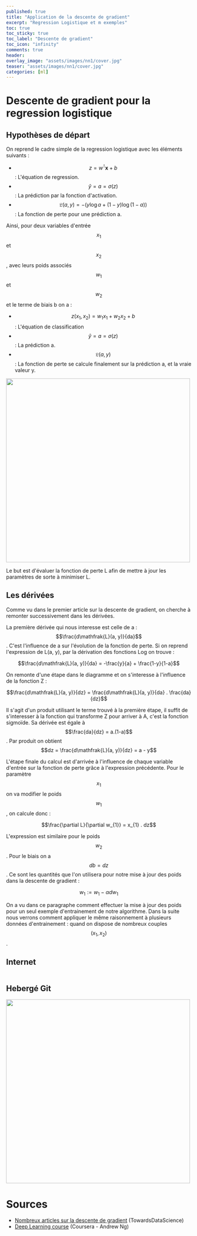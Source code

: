 ```yaml
---
published: true
title: "Application de la descente de gradient"
excerpt: "Regression Logistique et m exemples"
toc: true
toc_sticky: true
toc_label: "Descente de gradient"
toc_icon: "infinity"
comments: true
header:
overlay_image: "assets/images/nn1/cover.jpg"
teaser: "assets/images/nn1/cover.jpg"
categories: [ml]
---
```

<script type="text/javascript" async
src="https://cdn.mathjax.org/mathjax/latest/MathJax.js?config=TeX-MML-AM_CHTML">
</script>
# Descente de gradient pour la regression logistique

## Hypothèses de départ

On reprend le cadre simple de la regression logistique avec les éléments suivants :
- $$z = w^\intercal \mathbf{x} + b$$ : L'équation de regression.
- $$ \hat y = a = \sigma(z)$$ : La prédiction par la fonction d'activation.
- $$\mathfrak{L}(a, y) = -(y\log a+(1-y)\log(1-a))$$ : La fonction de perte pour une prédiction a.

Ainsi, pour deux variables d'entrée $$x_{1}$$ et $$x_{2}$$, avec leurs poids associés $$w_{1}$$ et $$w_{2}$$ et le terme de biais b on a :
- $$z(x_{1}, x_{2}) = w_{1}x_{1}+w_{2}x_{2}+b$$ : L'équation de classification
- $$\hat y = a = \sigma (z)$$ : La prédiction a.
- $$\mathfrak{L}(a, y)$$ : La fonction de perte se calcule finalement sur la prédiction a, et la vraie valeur y.

<img src="{{ site.url }}{{ site.baseurl }}/assets/images/nn1/applied-schema1.png" alt="" class="center" width="500">

Le but est d'évaluer la fonction de perte L afin de mettre à jour les paramètres de sorte à minimiser L.

## Les dérivées 

Comme vu dans le premier article sur la descente de gradient, on cherche à remonter successivement dans les dérivées. 

La première dérivée qui nous interesse est celle de a : $$\frac{d\mathfrak{L}(a, y)}{da}$$. C'est l'influence de a sur l'évolution de la fonction de perte. Si on reprend l'expression de L(a, y), par la dérivation des fonctions Log on trouve : 

$$\frac{d\mathfrak{L}(a, y)}{da} = -\frac{y}{a} + \frac{1-y}{1-a}$$

On remonte d'une étape dans le diagramme et on s'interesse à l'influence de la fonction Z : 

$$\frac{d\mathfrak{L}(a, y)}{dz} = \frac{d\mathfrak{L}(a, y)}{da} . \frac{da}{dz}$$

Il s'agit d'un produit utilisant le terme trouvé à la première étape, il suffit de s'interesser à la fonction qui transforme Z pour arriver à A, c'est la fonction sigmoïde. Sa dérivée est égale à $$\frac{da}{dz} = a.(1-a)$$. Par produit on obtient $$dz = \frac{d\mathfrak{L}(a, y)}{dz} = a - y$$

L'étape finale du calcul est d'arrivée à l'influence de chaque variable d'entrée sur la fonction de perte grâce à l'expression précédente. Pour le paramètre $$x_{1}$$ on va modifier le poids $$w_{1}$$, on calcule donc : 

$$\frac{\partial L}{\partial w_{1}} = x_{1} . dz$$

L'expression est similaire pour le poids $$w_{2}$$. Pour le biais on a $$db = dz$$. Ce sont les quantités que l'on utilisera pour notre mise à jour des poids dans la descente de gradient :

$$w_{1} := w_{1} - \alpha dw_{1}$$

On a vu dans ce paragraphe comment effectuer la mise à jour des poids pour un seul exemple d'entrainement de notre algorithme. Dans la suite nous verrons comment appliquer le même raisonnement à plusieurs données d'entrainement : quand on dispose de nombreux couples $$(x_{1}, x_{2})$$.



## Internet
<img src="https://cdn-images-1.medium.com/max/1600/1*f9a162GhpMbiTVTAua_lLQ.png" alt="" class="center">

## Hebergé Git
<img src="{{ site.url }}{{ site.baseurl }}/assets/images/docker/VM-containers.png" alt="" class="center" width="500">


# Sources
- <a href="https://towardsdatascience.com/its-only-natural-an-excessively-deep-dive-into-natural-gradient-optimization-75d464b89dbb" target="_blank">Nombreux articles sur la descente de gradient</a> (TowardsDataScience) 
- <a href="https://www.coursera.org/learn/neural-networks-deep-learning/home/welcome" target="_blank">Deep Learning course</a> (Coursera - Andrew Ng)
